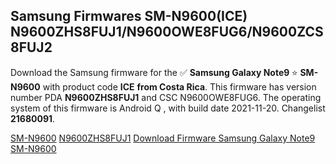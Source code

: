 <h2>Samsung Firmwares SM-N9600(ICE) N9600ZHS8FUJ1/N9600OWE8FUG6/N9600ZCS8FUJ2</h2>
Download the Samsung firmware for the ✅ <strong>Samsung Galaxy Note9 </strong> ⭐ <strong>SM-N9600</strong> with product code <strong>ICE</strong> <strong> from Costa Rica</strong>. This firmware has version number PDA <strong>N9600ZHS8FUJ1</strong> and CSC N9600OWE8FUG6. The operating system of this firmware is Android Q , with build date 2021-11-20. Changelist <strong>21680091</strong>.


[SM-N9600](https://samfirm.shop/samsung/model/SM-N9600)
[N9600ZHS8FUJ1](https://samfirm.shop/samsung/pda/N9600ZHS8FUJ1)
[Download Firmware Samsung Galaxy Note9 SM-N9600](https://samfirm.shop/samsung/firmware/475594)
